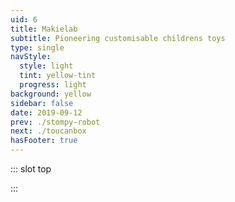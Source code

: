 ```yaml
---
uid: 6
title: Makielab
subtitle: Pioneering customisable childrens toys
type: single
navStyle:
  style: light
  tint: yellow-tint
  progress: light
background: yellow
sidebar: false
date: 2019-09-12
prev: ./stompy-robot
next: ./toucanbox
hasFooter: true
---
```


::: slot top

<Stage-ProjectStage :noise="true" :fadeless="true" ctaLabel="none" ctaUrl="#"
description="Makielab was a mobile games and e-commerce startup acquired by Disney in 2016. We created Makies, an award-winning customisable digital avatar, which could be ordered as a bespoke 3D printed toy.">

<template v-slot:visual-background>
  <Heros-BeadsHero :noise="true"/>
</template>

</Stage-ProjectStage>

:::



<Content-ContextSection :box="true">

<template v-slot:main>

## Context

Monetising mobile games is a tricky subject, particularly when it comes to children. Makielab was founded to explore a new angle on the problem by enabling children to buy physical products based on their unique in-game content. To this end, the company focused both on mobile game development and on e-commerce and toy manufacture.

<p>
I was part of the agile product team responsible for the later. We worked closely with the games team to ensure a holistic experience across touch-points and I spanned teams as we developed new toys and experiences leveraging the underlying technology. One such project involved a partnership with Disney via the Disney/Techstars accelerator where I demonstrated the possibility of personalised

<Content-ModalLink label="Disney Infinity">
<template v-slot:modal>
<Content-ImageFrames-SquareImagesRow padding="is-small" :content="true" :images="[
{ url:'/images/makielab/figure-comp.jpg', alt:'Exploring character features', caption:'Square image caption 1', slot:'slot1', iframe:false },
{ url:'/images/makielab/equipment.jpg', alt:'Exploring equipment', caption:'Square image caption 2', slot:'slot2', iframe:false },
{ url:'/images/makielab/printed-figures.jpg', alt:'Printed example figures', caption:'Square image caption 3', slot:'slot3', iframe:false },
]">

<template slot="content">

<h2> Disney Infinite Me </h2>
<p>Lorem ipsum dolor sit amet, consectetur adipiscing elit. Praesent fermentum mauris in odio tempor, vitae tempus ante condimentum. Maecenas id nibh libero. Vivamus tristique elit eu dui mollis elementum.</p>

</template>

<template slot="slot1">

Vivamus sit amet semper felis. Maecenas non eros non turpis consectetur accumsan ac eget quam. Nam a sapien diam. Mauris blandit.

</template>

<template slot="slot2">

Fusce ac nunc posuere, tristique nibh at, lacinia nunc. Duis eget fringilla enim. Sed elementum elementum tincidunt.

</template>

<template slot="slot3">

Maecenas sed nibh eleifend, congue felis et, malesuada eros. Nullam a metus quis eros pretium hendrerit ut a turpis.

</template>
</Content-ImageFrames-SquareImagesRow>
</template>
</Content-ModalLink>
figures.
</p>

With [Sprint](/extra/sprint) I was already exploring the possibility of toy manufacture without the usual requisite investment (tooling, factories etc) prior to joining Makielab.



</template>

<template v-slot:side>

**Product**
Responsive web application and physical toys

**Sector**
Children's toys and entertainment

**Timeframe**
2015-2016

**My role**
UI, concept art and industrial design

**Team**
CTO, product manager, 3D artist, front&#8209;end developer, 2 full&#8209;stack developers

</template>

</Content-ContextSection>




<Content-ImageFrames-MainImageSection padding="is-large" url="https://www.youtube.com/embed/daBtHme2hP8" alt="Makies video" :aside="true" :content="true" :iframe="true">

<template v-slot:content>

## Makies

<p class="subtitle">
  Creative dolls for creative kids and the world's first 3D printed toys.
</p>

Character with a digital and physical existence. Personalised by the child, avatar/character from the mobile game or made online before purchase. On-demand manufacture. Creative, DIY toy, crafting, hands-on play/learning, modification e.g. Arduino, RFID, RC. Counterpart to on-screen play. Get children excited about technology, particularly girls. Sustainable and locally made.

</template>

<template v-slot:aside>

<figure class="image is-square">
  <img class="lazyload" data-src="/images/makielab/Makies-present1.5x.jpg" alt="Makies product and web interface">
</figure>


</template>

</Content-ImageFrames-MainImageSection>
